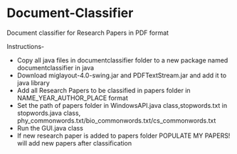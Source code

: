 Document-Classifier
===================
Document classifier for Research Papers in PDF format

Instructions- 

- Copy all java files in documentclassifier folder to a new package named documentclassifier in java
- Download miglayout-4.0-swing.jar and PDFTextStream.jar and add it to java library
- Add all Research Papers to be classified in papers folder in NAME_YEAR_AUTHOR_PLACE format
- Set the path of papers folder in WindowsAPI.java class,stopwords.txt in stopwords.java class,   
  phy_commonwords.txt/bio_commonwords.txt/cs_commonwords.txt
- Run the GUI.java class
- If new research paper is added to papers folder POPULATE MY PAPERS! will add new papers after classification
